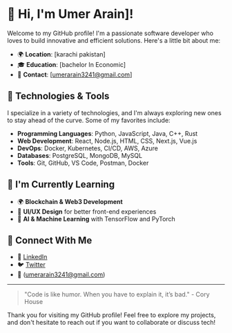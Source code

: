 # 👋 Hi, I'm Umer Arain]!

Welcome to my GitHub profile! I'm a passionate software developer who loves to build innovative and efficient solutions. Here's a little bit about me:

- 🌍 **Location**: [karachi pakistan]
- 🎓 **Education**: [bachelor In Economic]
- 📧 **Contact**: [umerarain3241@gmail.com]

## 🚀 Technologies & Tools

I specialize in a variety of technologies, and I'm always exploring new ones to stay ahead of the curve. Some of my favorites include:

- **Programming Languages**: Python, JavaScript, Java, C++, Rust
- **Web Development**: React, Node.js, HTML, CSS, Next.js, Vue.js
- **DevOps**: Docker, Kubernetes, CI/CD, AWS, Azure
- **Databases**: PostgreSQL, MongoDB, MySQL
- **Tools**: Git, GitHub, VS Code, Postman, Docker

## 🌱 I'm Currently Learning

- 🌍 **Blockchain & Web3 Development**
- 🎨 **UI/UX Design** for better front-end experiences
- 🧠 **AI & Machine Learning** with TensorFlow and PyTorch

## 🔗 Connect With Me

- 💼 [LinkedIn](https://www.linkedin.com/in/umer-arain-dev-98790b353?utm_source=share&utm_campaign=share_via&utm_content=profile&utm_medium=android_app)
- 🐦 [Twitter]()
- 📧 (umerarain3241@gmail.com)

---

> "Code is like humor. When you have to explain it, it’s bad." - Cory House

Thank you for visiting my GitHub profile! Feel free to explore my projects, and don't hesitate to reach out if you want to collaborate or discuss tech!